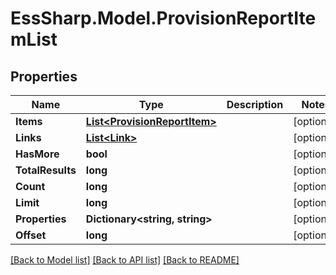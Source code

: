 # EssSharp.Model.ProvisionReportItemList

## Properties

Name | Type | Description | Notes
------------ | ------------- | ------------- | -------------
**Items** | [**List&lt;ProvisionReportItem&gt;**](ProvisionReportItem.md) |  | [optional] 
**Links** | [**List&lt;Link&gt;**](Link.md) |  | [optional] 
**HasMore** | **bool** |  | [optional] 
**TotalResults** | **long** |  | [optional] 
**Count** | **long** |  | [optional] 
**Limit** | **long** |  | [optional] 
**Properties** | **Dictionary&lt;string, string&gt;** |  | [optional] 
**Offset** | **long** |  | [optional] 

[[Back to Model list]](../README.md#documentation-for-models) [[Back to API list]](../README.md#documentation-for-api-endpoints) [[Back to README]](../README.md)

